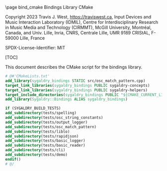 \page bind_cmake Bindings Library CMake

Copyright 2023 Travis J. West, https://traviswest.ca, Input Devices and Music
Interaction Laboratory (IDMIL), Centre for Interdisciplinary Research in Music
Media and Technology (CIRMMT), McGill University, Montréal, Canada, and Univ.
Lille, Inria, CNRS, Centrale Lille, UMR 9189 CRIStAL, F-59000 Lille, France

SPDX-License-Identifier: MIT

[TOC]

This document describes the CMake script for the bindings library.

```cmake
# @#'CMakeLists.txt'
add_library(sygaldry_bindings STATIC src/osc_match_pattern.cpp)
target_link_libraries(sygaldry_bindings PUBLIC sygaldry-concepts)
target_link_libraries(sygaldry_bindings PUBLIC sygaldry-helpers)
target_include_directories(sygaldry_bindings PUBLIC "${CMAKE_CURRENT_LIST_DIR}")
add_library(Sygaldry::Bindings ALIAS sygaldry_bindings)

if (SYGALDRY_BUILD_TESTS)
add_subdirectory(tests/spelling)
add_subdirectory(tests/osc_string_constants)
add_subdirectory(tests/output_logger)
add_subdirectory(tests/osc_match_pattern)
add_subdirectory(tests/liblo)
add_subdirectory(tests/rapidjson)
add_subdirectory(tests/basic_logger)
add_subdirectory(tests/basic_reader)
add_subdirectory(tests/cli)
add_subdirectory(tests/demo)
endif()
# @/
```

